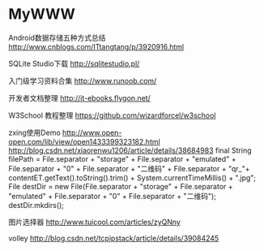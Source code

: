 # MyWWW

Android数据存储五种方式总结
http://www.cnblogs.com/ITtangtang/p/3920916.html

SQLite Studio下载
http://sqlitestudio.pl/

入门级学习资料合集
http://www.runoob.com/

开发者文档整理
http://it-ebooks.flygon.net/

W3School 教程整理
https://github.com/wizardforcel/w3school

zxing使用Demo
http://www.open-open.com/lib/view/open1433399323182.html
http://blog.csdn.net/xiaorenwu1206/article/details/38684983
  final String filePath = File.separator + "storage" + File.separator + "emulated" + File.separator + "0" + File.separator + "二维码"   + File.separator
                        + "qr_"+ contentET.getText().toString().trim() + System.currentTimeMillis() + ".jpg";
                File destDir = new File(File.separator + "storage" + File.separator + "emulated" + File.separator + "0" +           File.separator + "二维码");
                destDir.mkdirs();
                
图片选择器
http://www.tuicool.com/articles/zyQNny

volley
http://blog.csdn.net/tcpipstack/article/details/39084245
